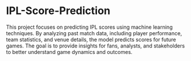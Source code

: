 # IPL-Score-Prediction
This project focuses on predicting IPL scores using machine learning techniques. By analyzing past match data, including player performance, team statistics, and venue details, the model predicts scores for future games. The goal is to provide insights for fans, analysts, and stakeholders to better understand game dynamics and outcomes.

